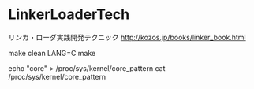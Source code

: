 # LinkerLoaderTech

リンカ・ローダ実践開発テクニック
http://kozos.jp/books/linker_book.html

make clean
LANG=C make

echo "core" > /proc/sys/kernel/core_pattern
cat /proc/sys/kernel/core_pattern
